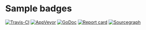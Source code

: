 # Sample badges

[![Travis-CI](https://travis-ci.org/openacid/errors.svg?branch=master)](https://travis-ci.org/openacid/errors)
[![AppVeyor](https://ci.appveyor.com/api/projects/status/51jtjd7c3d92hhm6/branch/master?svg=true)](https://ci.appveyor.com/project/drmingdrmer/errors/branch/master)
[![GoDoc](https://godoc.org/github.com/openacid/errors?status.svg)](http://godoc.org/github.com/openacid/errors)
[![Report card](https://goreportcard.com/badge/github.com/openacid/errors)](https://goreportcard.com/report/github.com/openacid/errors)
[![Sourcegraph](https://sourcegraph.com/github.com/openacid/errors/-/badge.svg)](https://sourcegraph.com/github.com/openacid/errors?badge)
